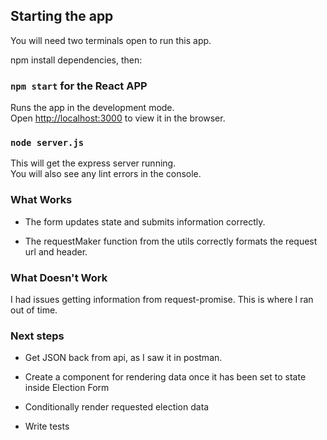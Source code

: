

## Starting the app

You will need two terminals open to run this app.

npm install dependencies, then:


### `npm start` for the React APP

Runs the app in the development mode.<br>
Open [http://localhost:3000](http://localhost:3000) to view it in the browser.



### `node server.js`

This will get the express server running.<br>
You will also see any lint errors in the console.

### What Works

* The form updates state and submits information correctly.

* The requestMaker function from the utils correctly formats the request url and header.

### What Doesn't Work

I had issues getting information from request-promise. This is where I ran out of time. <br>

### Next steps

* Get JSON back from api, as I saw it in postman.

* Create a component for rendering data once it has been set to state inside Election Form

* Conditionally render requested election data

* Write tests






